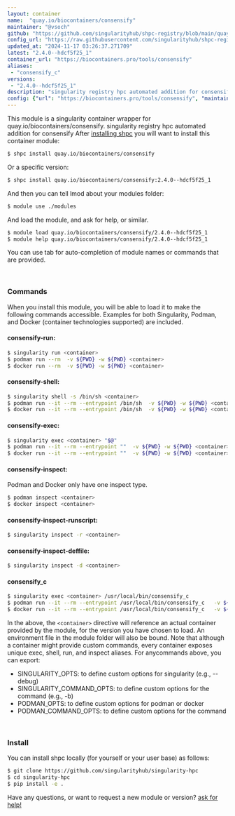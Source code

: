 ```yaml
---
layout: container
name:  "quay.io/biocontainers/consensify"
maintainer: "@vsoch"
github: "https://github.com/singularityhub/shpc-registry/blob/main/quay.io/biocontainers/consensify/container.yaml"
config_url: "https://raw.githubusercontent.com/singularityhub/shpc-registry/main/quay.io/biocontainers/consensify/container.yaml"
updated_at: "2024-11-17 03:26:37.271709"
latest: "2.4.0--hdcf5f25_1"
container_url: "https://biocontainers.pro/tools/consensify"
aliases:
 - "consensify_c"
versions:
 - "2.4.0--hdcf5f25_1"
description: "singularity registry hpc automated addition for consensify"
config: {"url": "https://biocontainers.pro/tools/consensify", "maintainer": "@vsoch", "description": "singularity registry hpc automated addition for consensify", "latest": {"2.4.0--hdcf5f25_1": "sha256:de3328f8446bf945753224b7f59896fa2cfa7e4e2d27f5cdee01cba258835923"}, "tags": {"2.4.0--hdcf5f25_1": "sha256:de3328f8446bf945753224b7f59896fa2cfa7e4e2d27f5cdee01cba258835923"}, "docker": "quay.io/biocontainers/consensify", "aliases": {"consensify_c": "/usr/local/bin/consensify_c"}}
---
```


This module is a singularity container wrapper for quay.io/biocontainers/consensify.
singularity registry hpc automated addition for consensify
After [installing shpc](#install) you will want to install this container module:


```bash
$ shpc install quay.io/biocontainers/consensify
```

Or a specific version:

```bash
$ shpc install quay.io/biocontainers/consensify:2.4.0--hdcf5f25_1
```

And then you can tell lmod about your modules folder:

```bash
$ module use ./modules
```

And load the module, and ask for help, or similar.

```bash
$ module load quay.io/biocontainers/consensify/2.4.0--hdcf5f25_1
$ module help quay.io/biocontainers/consensify/2.4.0--hdcf5f25_1
```

You can use tab for auto-completion of module names or commands that are provided.

<br>

### Commands

When you install this module, you will be able to load it to make the following commands accessible.
Examples for both Singularity, Podman, and Docker (container technologies supported) are included.

#### consensify-run:

```bash
$ singularity run <container>
$ podman run --rm  -v ${PWD} -w ${PWD} <container>
$ docker run --rm  -v ${PWD} -w ${PWD} <container>
```

#### consensify-shell:

```bash
$ singularity shell -s /bin/sh <container>
$ podman run --it --rm --entrypoint /bin/sh  -v ${PWD} -w ${PWD} <container>
$ docker run --it --rm --entrypoint /bin/sh  -v ${PWD} -w ${PWD} <container>
```

#### consensify-exec:

```bash
$ singularity exec <container> "$@"
$ podman run --it --rm --entrypoint ""  -v ${PWD} -w ${PWD} <container> "$@"
$ docker run --it --rm --entrypoint ""  -v ${PWD} -w ${PWD} <container> "$@"
```

#### consensify-inspect:

Podman and Docker only have one inspect type.

```bash
$ podman inspect <container>
$ docker inspect <container>
```

#### consensify-inspect-runscript:

```bash
$ singularity inspect -r <container>
```

#### consensify-inspect-deffile:

```bash
$ singularity inspect -d <container>
```


#### consensify_c

```bash
$ singularity exec <container> /usr/local/bin/consensify_c
$ podman run --it --rm --entrypoint /usr/local/bin/consensify_c   -v ${PWD} -w ${PWD} <container> -c " $@"
$ docker run --it --rm --entrypoint /usr/local/bin/consensify_c   -v ${PWD} -w ${PWD} <container> -c " $@"
```



In the above, the `<container>` directive will reference an actual container provided
by the module, for the version you have chosen to load. An environment file in the
module folder will also be bound. Note that although a container
might provide custom commands, every container exposes unique exec, shell, run, and
inspect aliases. For anycommands above, you can export:

 - SINGULARITY_OPTS: to define custom options for singularity (e.g., --debug)
 - SINGULARITY_COMMAND_OPTS: to define custom options for the command (e.g., -b)
 - PODMAN_OPTS: to define custom options for podman or docker
 - PODMAN_COMMAND_OPTS: to define custom options for the command

<br>

### Install

You can install shpc locally (for yourself or your user base) as follows:

```bash
$ git clone https://github.com/singularityhub/singularity-hpc
$ cd singularity-hpc
$ pip install -e .
```

Have any questions, or want to request a new module or version? [ask for help!](https://github.com/singularityhub/singularity-hpc/issues)